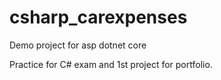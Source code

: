 # csharp_carexpenses
Demo project for asp dotnet core

Practice for C# exam and 1st project for portfolio.

